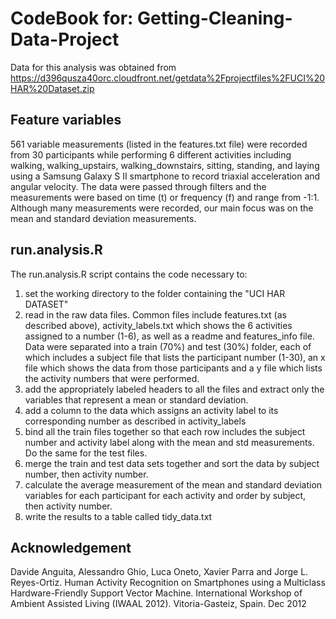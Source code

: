 # CodeBook for: Getting-Cleaning-Data-Project
Data for this analysis was obtained from https://d396qusza40orc.cloudfront.net/getdata%2Fprojectfiles%2FUCI%20HAR%20Dataset.zip  

## Feature variables
561 variable measurements (listed in the features.txt file) were recorded from 30 participants while performing 6 different activities including walking, walking_upstairs, walking_downstairs, sitting, standing, and laying using a Samsung Galaxy S II smartphone to record triaxial acceleration and angular velocity.  The data were passed through filters and the measurements were based on time (t) or frequency (f) and range from -1:1.  Although many measurements were recorded, our main focus was on the mean and standard deviation measurements.

## run.analysis.R

The run.analysis.R script contains the code necessary to: 
1. set the working directory to the folder containing the "UCI HAR DATASET" 
2. read in the raw data files. Common files include features.txt (as described above), activity_labels.txt which shows the 6 activities    assigned to a number (1-6), as well as a readme and features_info file.  Data were separated into a train (70%) and test (30%) folder, each of which includes a subject file that lists the participant number (1-30), an x file which shows the data from those participants and a y file which lists the activity numbers that were performed.
3. add the appropriately labeled headers to all the files and extract only the variables that represent a mean or standard deviation.
4. add a column to the data which assigns an activity label to its corresponding number as described in activity_labels
5. bind all the train files together so that each row includes the subject number and activity label along with the mean and std measurements. Do the same for the test files.
6. merge the train and test data sets together and sort the data by subject number, then activity number.
7. calculate the average measurement of the mean and standard deviation variables for each participant for each activity and order by subject, then activity number.
8. write the results to a table called tidy_data.txt


## Acknowledgement
Davide Anguita, Alessandro Ghio, Luca Oneto, Xavier Parra and Jorge L. Reyes-Ortiz. Human Activity Recognition on Smartphones using a Multiclass Hardware-Friendly Support Vector Machine. International Workshop of Ambient Assisted Living (IWAAL 2012). Vitoria-Gasteiz, Spain. Dec 2012
